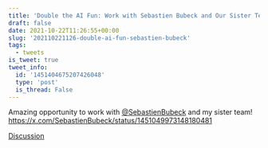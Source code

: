 ```yaml
---
title: 'Double the AI Fun: Work with Sebastien Bubeck and Our Sister Team!'
draft: false
date: 2021-10-22T11:26:55+00:00
slug: '202110221126-double-ai-fun-sebastien-bubeck'
tags:
  - tweets
is_tweet: true
tweet_info:
  id: '1451404675207426048'
  type: 'post'
  is_thread: False
---
```




Amazing opportunity to work with [@SebastienBubeck](https://x.com/SebastienBubeck) and my sister team! <https://x.com/SebastienBubeck/status/1451049973148180481>

[Discussion](https://x.com/sytelus/status/1451404675207426048)
